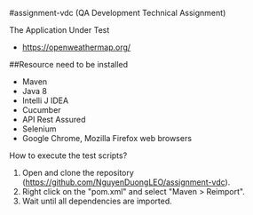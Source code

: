 #assignment-vdc
(QA Development Technical Assignment)

The Application Under Test
- https://openweathermap.org/

##Resource need to be installed
- Maven
- Java 8
- Intelli J IDEA
- Cucumber
- API Rest Assured
- Selenium
- Google Chrome, Mozilla Firefox web browsers

How to execute the test scripts?
1. Open and clone the repository (https://github.com/NguyenDuongLEO/assignment-vdc).
2. Right click on the "pom.xml" and select "Maven > Reimport".
3. Wait until all dependencies are imported.